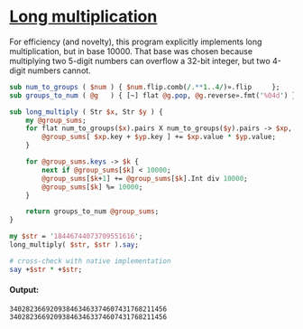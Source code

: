 [1]: https://rosettacode.org/wiki/Long_multiplication

# [Long multiplication][1]





For efficiency (and novelty), this program explicitly implements long multiplication, but in base 10000. That base was chosen because multiplying two 5-digit numbers can overflow a 32-bit integer, but two 4-digit numbers cannot.

```perl
sub num_to_groups ( $num ) { $num.flip.comb(/.**1..4/)».flip     };
sub groups_to_num ( @g   ) { [~] flat @g.pop, @g.reverse».fmt('%04d') };

sub long_multiply ( Str $x, Str $y ) {
    my @group_sums;
    for flat num_to_groups($x).pairs X num_to_groups($y).pairs -> $xp, $yp {
        @group_sums[ $xp.key + $yp.key ] += $xp.value * $yp.value;
    }

    for @group_sums.keys -> $k {
        next if @group_sums[$k] < 10000;
        @group_sums[$k+1] += @group_sums[$k].Int div 10000;
        @group_sums[$k] %= 10000;
    }

    return groups_to_num @group_sums;
}

my $str = '18446744073709551616';
long_multiply( $str, $str ).say;

# cross-check with native implementation
say +$str * +$str;
```

#### Output:
```
340282366920938463463374607431768211456
340282366920938463463374607431768211456
```
